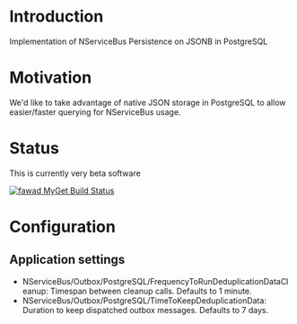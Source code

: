# Introduction
Implementation of NServiceBus Persistence on JSONB in PostgreSQL

# Motivation
We'd like to take advantage of native JSON storage in PostgreSQL to allow easier/faster
querying for NServiceBus usage.

# Status
This is currently very beta software

[![fawad MyGet Build Status](https://www.myget.org/BuildSource/Badge/fawad?identifier=5a5a9722-edab-4452-b8b4-d4045ccb8964)](https://www.myget.org/)

# Configuration

## Application settings

- NServiceBus/Outbox/PostgreSQL/FrequencyToRunDeduplicationDataCleanup: Timespan between cleanup calls. Defaults to 1 minute.
- NServiceBus/Outbox/PostgreSQL/TimeToKeepDeduplicationData: Duration to keep dispatched outbox messages. Defaults to 7 days.
